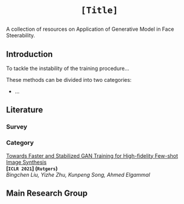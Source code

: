 # <p align=center>`[Title]` </p>

A collection of resources on Application of Generative Model in Face Steerability.

## Introduction

To tackle the instability of the training procedure...



These methods can be divided into two categories:

- ...



## Literature

### Survey



### Category

<span id="Fastgan"></span>
[Towards Faster and Stabilized GAN Training for High-fidelity Few-shot Image Synthesis](https://arxiv.org/pdf/2101.04775.pdf)  
**[`ICLR 2021`]  (`Rutgers`)**  
*Bingchen Liu, Yizhe Zhu, Kunpeng Song, Ahmed Elgammal*



## Main Research Group

